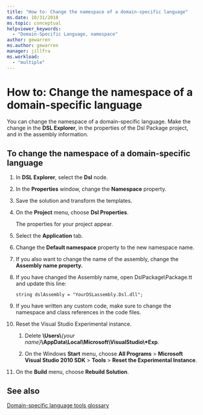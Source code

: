 ```yaml
---
title: "How to: Change the namespace of a domain-specific language"
ms.date: 10/31/2018
ms.topic: conceptual
helpviewer_keywords:
  - "Domain-Specific Language, namespace"
author: gewarren
ms.author: gewarren
manager: jillfra
ms.workload:
  - "multiple"
---
```

# How to: Change the namespace of a domain-specific language

You can change the namespace of a domain-specific language. Make the change in the **DSL Explorer**, in the properties of the Dsl Package project, and in the assembly information.

## To change the namespace of a domain-specific language

1. In **DSL Explorer**, select the **Dsl** node.

2. In the **Properties** window, change the **Namespace** property.

3. Save the solution and transform the templates.

4. On the **Project** menu, choose **Dsl Properties**.

   The properties for your project appear.

5. Select the **Application** tab.

6. Change the **Default namespace** property to the new namespace name.

7. If you also want to change the name of the assembly, change the **Assembly name property.**

8. If you have changed the Assembly name, open DslPackage\Package.tt and update this line:

   `string dslAssembly = "YourDSLassembly.Dsl.dll";`

9. If you have written any custom code, make sure to change the namespace and class references in the code files.

10. Reset the Visual Studio Experimental instance.

    1. Delete **\Users\\**_{your name}_**\AppData\Local\Microsoft\VisualStudio\\\*Exp**.

    2. On the Windows **Start** menu, choose **All Programs** > **Microsoft Visual Studio 2010 SDK** > **Tools** > **Reset the Experimental Instance**.

11. On the **Build** menu, choose **Rebuild Solution**.

## See also

[Domain-specific language tools glossary](https://msdn.microsoft.com/ca5e84cb-a315-465c-be24-76aa3df276aa)